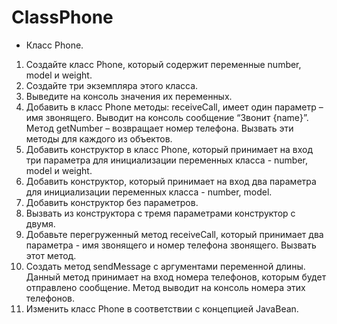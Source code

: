 # ClassPhone
* Класс Phone.
1. Создайте класс Phone, который содержит переменные number, model и weight.
2. Создайте три экземпляра этого класса. 
3. Выведите на консоль значения их переменных. 
4. Добавить в класс Phone методы: receiveCall, имеет один параметр – имя звонящего. Выводит на консоль сообщение “Звонит {name}”. Метод getNumber – возвращает номер телефона. Вызвать эти методы для каждого из объектов.
5. Добавить конструктор в класс Phone, который принимает на вход три параметра для инициализации переменных класса - number, model и weight. 
6. Добавить конструктор, который принимает на вход два параметра для инициализации переменных класса - number, model. 
7. Добавить конструктор без параметров.
8. Вызвать из конструктора с тремя параметрами конструктор с двумя. 
9. Добавьте перегруженный метод receiveCall, который принимает два параметра - имя звонящего и номер телефона звонящего. Вызвать этот метод.
10. Создать метод sendMessage с аргументами переменной длины. Данный метод принимает на вход номера телефонов, которым будет отправлено сообщение. Метод выводит на консоль номера этих телефонов.
11. Изменить класс Phone в соответствии с концепцией JavaBean.

